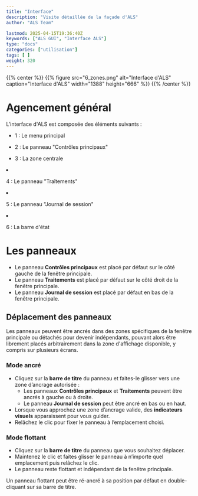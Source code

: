 ```yaml
---
title: "Interface"
description: "Visite détaillée de la façade d'ALS"
author: "ALS Team"

lastmod: 2025-04-15T19:36:40Z
keywords: ["ALS GUI", "Interface ALS"]
type: "docs"
categories: ["utilisation"]
tags: [ ]
weight: 320
---
```


{{% center %}}
{{% figure src="6_zones.png" 
alt="Interface d'ALS" 
caption="Interface d'ALS" 
width="1388" 
height="666" %}}
{{% /center %}}

# Agencement général

L'interface d'ALS est composée des éléments suivants :

<div class="row">
  <div class="col-md-6">

- 1 : Le menu principal  
- 2 : Le panneau "Contrôles principaux"  
- 3 : La zone centrale  

  </div>
  <div class="col-md-6">
  
- 4 : Le panneau "Traîtements"  
- 5 : Le panneau "Journal de session"  
- 6 : La barre d'état  

  </div>
</div>

# Les panneaux

- Le panneau **Contrôles principaux** est placé par défaut sur le côté gauche de la fenêtre principale.
- Le panneau **Traitements** est placé par défaut sur le côté droit de la fenêtre principale.
- Le panneau **Journal de session** est placé par défaut en bas de la fenêtre principale.

## Déplacement des panneaux

Les panneaux peuvent être ancrés dans des zones spécifiques de la fenêtre principale ou détachés pour devenir 
indépendants, pouvant alors être librement placés arbitrairement dans la zone d'affichage disponible, y compris sur 
plusieurs écrans.

### Mode ancré
  - Cliquez sur la **barre de titre** du panneau et faites-le glisser vers une zone d’ancrage autorisée :
    - Les panneaux **Contrôles principaux** et **Traitements** peuvent être ancrés à gauche ou à droite.
    - Le panneau **Journal de session** peut être ancré en bas ou en haut.
  - Lorsque vous approchez une zone d’ancrage valide, des **indicateurs visuels** apparaissent pour vous guider.
  - Relâchez le clic pour fixer le panneau à l’emplacement choisi.

### Mode flottant
  - Cliquez sur la **barre de titre** du panneau que vous souhaitez déplacer.
  - Maintenez le clic et faites glisser le panneau à n’importe quel emplacement puis relâchez le clic.
  - Le panneau reste flottant et indépendant de la fenêtre principale.

Un panneau flottant peut être ré-ancré à sa position par défaut en double-cliquant sur sa barre de titre.
